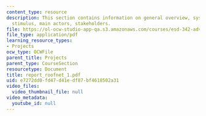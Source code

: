 ```yaml
---
content_type: resource
description: This section contains information on general overview, system description,
  stimulus, main actors, stakeholders.
file: https://ol-ocw-studio-app-qa.s3.amazonaws.com/courses/esd-342-advanced-system-architecture-spring-2006/e7272dd0fd47d41edf87bf4618502a31_report_roofnet_1.pdf
file_type: application/pdf
learning_resource_types:
- Projects
ocw_type: OCWFile
parent_title: Projects
parent_type: CourseSection
resourcetype: Document
title: report_roofnet_1.pdf
uid: e7272dd0-fd47-d41e-df87-bf4618502a31
video_files:
  video_thumbnail_file: null
video_metadata:
  youtube_id: null
---
```

